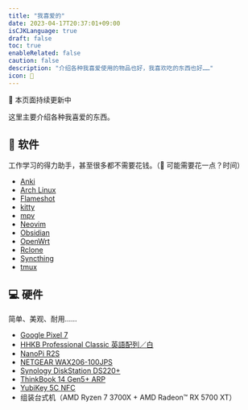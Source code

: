 ```yaml
---
title: "我喜爱的"
date: 2023-04-17T20:37:01+09:00
isCJKLanguage: true
draft: false
toc: true
enableRelated: false
caution: false
description: "介绍各种我喜爱使用的物品也好，我喜欢吃的东西也好……"
icon: 💙
---
```


📢 本页面持续更新中

这里主要介绍各种我喜爱的东西。

## 🚀 软件

工作学习的得力助手，甚至很多都不需要花钱。（🤫 可能需要花一点？时间）

- [Anki](https://apps.ankiweb.net/)
- [Arch Linux](https://archlinux.org/)
- [Flameshot](https://flameshot.org/)
- [kitty](https://sw.kovidgoyal.net/kitty/)
- [mpv](https://mpv.io/)
- [Neovim](https://neovim.io/)
- [Obsidian](https://obsidian.md/)
- [OpenWrt](https://openwrt.org/)
- [Rclone](https://rclone.org/)
- [Syncthing](https://syncthing.net/)
- [tmux](https://github.com/tmux/tmux)

## 💻 硬件

简单、美观、耐用……

- [Google Pixel 7](https://store.google.com/product/pixel_7)
- [HHKB Professional Classic 英語配列／白](https://happyhackingkb.com/jp/products/classic/)
- [NanoPi R2S](https://wiki.friendlyelec.com/wiki/index.php/NanoPi_R2S)
- [NETGEAR WAX206-100JPS](https://www.netgear.com/jp/business/wifi/access-points/wax206/)
- [Synology DiskStation DS220+](https://www.synology.com/ja-jp/products/DS220+)
- [ThinkBook 14 Gen5+ ARP](https://newthink.lenovo.com.cn/driveList.html?selname=ThinkBook%2014%20Gen5%2B%20ARP)
- [YubiKey 5C NFC](https://www.yubico.com/setup/yubikey-5-series/)
- 组装台式机（AMD Ryzen 7 3700X + AMD Radeon™ RX 5700 XT）

